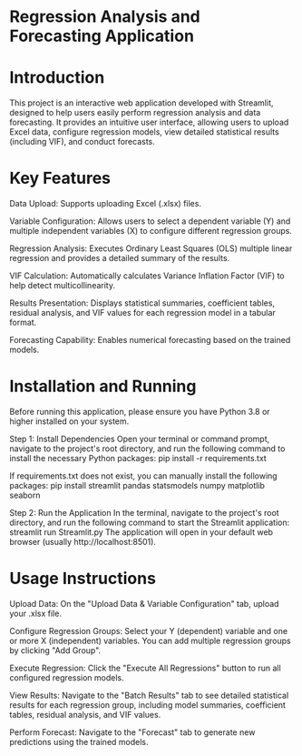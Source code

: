 # Regression Analysis and Forecasting Application

# Introduction
This project is an interactive web application developed with Streamlit, designed to help users easily perform regression analysis and data forecasting. It provides an intuitive user interface, allowing users to upload Excel data, configure regression models, view detailed statistical results (including VIF), and conduct forecasts.

# Key Features
Data Upload: Supports uploading Excel (.xlsx) files.

Variable Configuration: Allows users to select a dependent variable (Y) and multiple independent variables (X) to configure different regression groups.

Regression Analysis: Executes Ordinary Least Squares (OLS) multiple linear regression and provides a detailed summary of the results.

VIF Calculation: Automatically calculates Variance Inflation Factor (VIF) to help detect multicollinearity.

Results Presentation: Displays statistical summaries, coefficient tables, residual analysis, and VIF values for each regression model in a tabular format.

Forecasting Capability: Enables numerical forecasting based on the trained models.

# Installation and Running
Before running this application, please ensure you have Python 3.8 or higher installed on your system.

Step 1: Install Dependencies
Open your terminal or command prompt, navigate to the project's root directory, and run the following command to install the necessary Python packages:
    pip install -r requirements.txt
  
If requirements.txt does not exist, you can manually install the following packages:
    pip install streamlit pandas statsmodels numpy matplotlib seaborn
  
Step 2: Run the Application
In the terminal, navigate to the project's root directory, and run the following command to start the Streamlit application:
    streamlit run Streamlit.py
The application will open in your default web browser (usually http://localhost:8501).

# Usage Instructions
Upload Data: On the "Upload Data & Variable Configuration" tab, upload your .xlsx file.

Configure Regression Groups: Select your Y (dependent) variable and one or more X (independent) variables. You can add multiple regression groups by clicking "Add Group".

Execute Regression: Click the "Execute All Regressions" button to run all configured regression models.

View Results: Navigate to the "Batch Results" tab to see detailed statistical results for each regression group, including model summaries, coefficient tables, residual analysis, and VIF values.

Perform Forecast: Navigate to the "Forecast" tab to generate new predictions using the trained models.
